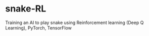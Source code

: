 # snake-RL
Training an AI to play snake using Reinforcement learning (Deep Q Learning), PyTorch, TensorFlow  
